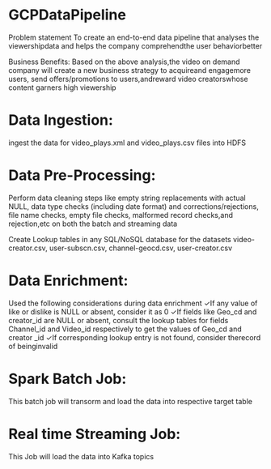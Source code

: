 # GCPDataPipeline
 Problem statement
 To create  an end-to-end data pipeline that analyses the viewershipdata and helps the company comprehendthe user behaviorbetter
 
 Business Benefits:
 Based on the above analysis,the video on demand company will create a new business strategy to acquireand engagemore users, send offers/promotions to users,andreward video creatorswhose content garners high viewership
 
# Data Ingestion:

ingest the data for video_plays.xml and video_plays.csv files into HDFS

# Data Pre-Processing:
 Perform data  cleaning  steps  like  empty  string  replacements  with  actual  NULL,  data  type checks (including date format) and corrections/rejections, file name checks, empty file checks, malformed record checks,and rejection,etc on both the batch and streaming data
 
Create Lookup tables in any SQL/NoSQL database for the datasets video-creator.csv, user-subscn.csv, channel-geocd.csv, user-creator.csv 

# Data Enrichment:
Used the following considerations during data enrichment
✓If any value of like or dislike is NULL or absent, consider it as 0
✓If fields like Geo_cd and creator_id are NULL or absent, consult the lookup tables for fields Channel_id and Video_id respectively to get the values of Geo_cd and creator _id
✓If corresponding lookup entry is not found, consider therecord of beinginvalid


# Spark Batch Job:
This batch job will transorm and load the data into respective target table

# Real time Streaming Job:
This Job will load the data into Kafka topics
